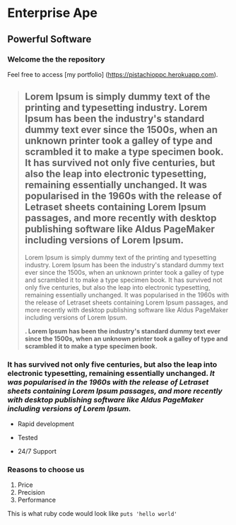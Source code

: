 Enterprise Ape
==============

Powerful Software
-----------------

### Welcome the the repository

Feel free to access [my portfolio] (https://pistachioppc.herokuapp.com).

> ## Lorem Ipsum is simply dummy text of the printing and typesetting industry. Lorem Ipsum has been the industry's standard dummy text ever since the 1500s, when an unknown printer took a galley of type and scrambled it to make a type specimen book. It has survived not only five centuries, but also the leap into electronic typesetting, remaining essentially unchanged. It was popularised in the 1960s with the release of Letraset sheets containing Lorem Ipsum passages, and more recently with desktop publishing software like Aldus PageMaker including versions of Lorem Ipsum.
>
> Lorem Ipsum is simply dummy text of the printing and typesetting industry. Lorem Ipsum has been the industry's standard dummy text ever since the 1500s, when an unknown printer took a galley of type and scrambled it to make a type specimen book. It has survived not only five centuries, but also the leap into electronic typesetting, remaining essentially unchanged. It was popularised in the 1960s with the release of Letraset sheets containing Lorem Ipsum passages, and more recently with desktop publishing software like Aldus PageMaker including versions of Lorem Ipsum.
>
> **. Lorem Ipsum has been the industry's standard dummy text ever since the 1500s, when an unknown printer took a galley of type and scrambled it to make a type specimen book.**

### It has survived not only five centuries, but also the leap into electronic typesetting, remaining essentially unchanged. *It was popularised in the 1960s with the release of Letraset sheets containing Lorem Ipsum passages, and more recently with desktop publishing software like Aldus PageMaker including versions of Lorem Ipsum.*
* Rapid development
+ Tested
- 24/7 Support

### Reasons to choose us
1. Price
2. Precision
3. Performance

This is what ruby code would look like `puts 'hello world'`


